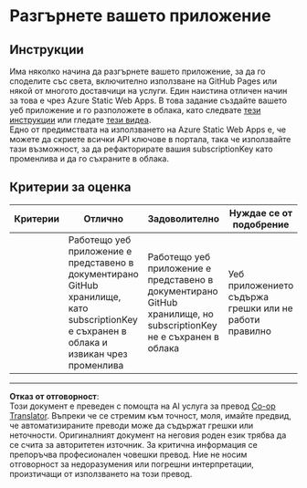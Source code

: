 <!--
CO_OP_TRANSLATOR_METADATA:
{
  "original_hash": "0ccdc1faa676a485c4c6ecbddb9f9067",
  "translation_date": "2025-08-28T09:51:06+00:00",
  "source_file": "3-transport/lessons/3-visualize-location-data/assignment.md",
  "language_code": "bg"
}
-->
# Разгърнете вашето приложение

## Инструкции

Има няколко начина да разгърнете вашето приложение, за да го споделите със света, включително използване на GitHub Pages или някой от многото доставчици на услуги. Един наистина отличен начин за това е чрез Azure Static Web Apps. В това задание създайте вашето уеб приложение и го разположете в облака, като следвате [тези инструкции](https://github.com/Azure/static-web-apps-cli) или гледате [тези видеа](https://www.youtube.com/watch?v=ADVGIXciYn8&list=PLlrxD0HtieHgMPeBaDQFx9yNuFxx6S1VG&index=3).  
Едно от предимствата на използването на Azure Static Web Apps е, че можете да скриете всички API ключове в портала, така че използвайте тази възможност, за да рефакторирате вашия subscriptionKey като променлива и да го съхраните в облака.

## Критерии за оценка

| Критерии | Отлично                                                                                                                                | Задоволително                                                                                                     | Нуждае се от подобрение                              |
| -------- | --------------------------------------------------------------------------------------------------------------------------------------- | ----------------------------------------------------------------------------------------------------------------- | --------------------------------------------------- |
|          | Работещо уеб приложение е представено в документирано GitHub хранилище, като subscriptionKey е съхранен в облака и извикан чрез променлива | Работещо уеб приложение е представено в документирано GitHub хранилище, но subscriptionKey не е съхранен в облака | Уеб приложението съдържа грешки или не работи правилно |

---

**Отказ от отговорност**:  
Този документ е преведен с помощта на AI услуга за превод [Co-op Translator](https://github.com/Azure/co-op-translator). Въпреки че се стремим към точност, моля, имайте предвид, че автоматизираните преводи може да съдържат грешки или неточности. Оригиналният документ на неговия роден език трябва да се счита за авторитетен източник. За критична информация се препоръчва професионален човешки превод. Ние не носим отговорност за недоразумения или погрешни интерпретации, произтичащи от използването на този превод.